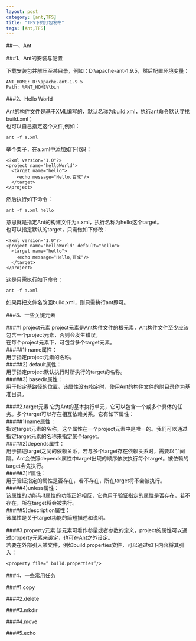 ```yaml
---
layout: post
category: [ant,TFS]
title: "TFS下的打包发布"
tags: [Ant,TFS]
---
```


##一、Ant

###1、Ant的安装与配置

下载安装包并解压至某目录，例如：D:\apache-ant-1.9.5，然后配置环境变量：  

    ANT_HOME: D:\apache-ant-1.9.5
    Path: %ANT_HOME%\bin

###2、Hello World

Ant的构件文件是基于XML编写的，默认名称为build.xml，执行ant命令默认寻找build.xml；  
也可以自己指定这个文件,例如：  

    ant -f a.xml

举个栗子，在a.xml中添加如下代码：  

    <?xml version="1.0"?>
    <project name="helloWorld">
      <target name="hello">
        <echo message="Hello,百成"/>
      </target>
    </project>

然后执行如下命令：  

    ant -f a.xml hello

意思就是指定Ant的构建文件为a.xml，执行名称为hello这个target。  
也可以指定默认的target，只需做如下修改：  

    <?xml version="1.0"?>
    <project name="helloWorld" default="hello">
      <target name="hello">
        <echo message="Hello,百成"/>
      </target>
    </project>

这是只需执行如下命令：  

    ant -f a.xml

如果再把文件名改回build.xml，则只需执行ant即可。  

###3、一些关键元素

####1.project元素
project元素是Ant构件文件的根元素，Ant构件文件至少应该包含一个project元素，否则会发生错误。  
在每个project元素下，可包含多个target元素。  
#####1) name属性：  
用于指定project元素的名称。  
#####2) default属性：  
用于指定project默认执行时所执行的target的名称。  
#####3) basedir属性：  
用于指定基路径的位置。该属性没有指定时，使用Ant的构件文件的附目录作为基准目录。  

####2.target元素
它为Ant的基本执行单元，它可以包含一个或多个具体的任务。多个target可以存在相互依赖关系。它有如下属性：  
#####1)name属性：  
指定target元素的名称，这个属性在一个project元素中是唯一的。我们可以通过指定target元素的名称来指定某个target。  
#####2)depends属性：  
用于描述target之间的依赖关系，若与多个target存在依赖关系时，需要以“,”间隔。Ant会依照depends属性中target出现的顺序依次执行每个target。被依赖的target会先执行。  
#####3)if属性：  
用于验证指定的属性是否存在，若不存在，所在target将不会被执行。  
#####4)unless属性：  
该属性的功能与if属性的功能正好相反，它也用于验证指定的属性是否存在，若不存在，所在target将会被执行。  
#####5)description属性：  
该属性是关于target功能的简短描述和说明。

####3.property元素
该元素可看作参量或者参数的定义，project的属性可以通过property元素来设定，也可在Ant之外设定。  
若要在外部引入某文件，例如build.properties文件，可以通过如下内容将其引入：  

    <property file=” build.properties”/>

###4、一些常用任务

####1.copy

####2.delete

####3.mkdir

####4.move

####5.echo


